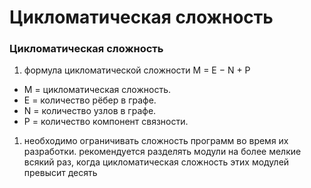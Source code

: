 # Цикломатическая сложность

### Цикломатическая сложность
1. формула цикломатической сложности M = E − N + P
- M = цикломатическая сложность.
- E = количество рёбер в графе.
- N = количество узлов в графе.
- P = количество компонент связности.
1. необходимо ограничивать сложность программ во время их разработки. рекомендуется разделять модули на более мелкие всякий раз, когда цикломатическая сложность этих модулей превысит десять
